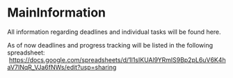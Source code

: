 # MainInformation
All information regarding deadlines and individual tasks will be found here.

As of now deadlines and progress tracking will be listed in the following spreadsheet:
&nbsp;https://docs.google.com/spreadsheets/d/1l1sIKUAl9YRmlS9Bp2pL6uV6K4haV7INqR_VJa6fNWs/edit?usp=sharing

